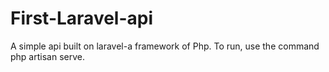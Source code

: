 # First-Laravel-api
A simple api built on laravel-a framework of Php. To run, use the command php artisan serve.
